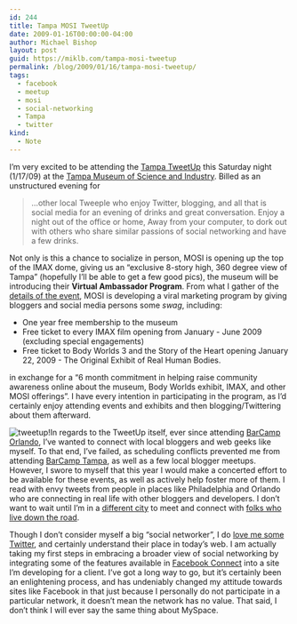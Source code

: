 ```yaml
---
id: 244
title: Tampa MOSI TweetUp
date: 2009-01-16T00:00:00-04:00
author: Michael Bishop
layout: post
guid: https://miklb.com/tampa-mosi-tweetup
permalink: /blog/2009/01/16/tampa-mosi-tweetup/
tags:
  - facebook
  - meetup
  - mosi
  - social-networking
  - Tampa
  - twitter
kind:
  - Note
---
```

<p>I’m very excited to be attending the <a href="http://www.meetup.com/tampabloggers/">Tampa TweetUp</a> this Saturday night (1/17/09) at the <a href="http://mosi.org/">Tampa Museum of Science and Industry</a>.  Billed as an unstructured evening for <blockquote>…other local Tweeple who enjoy Twitter, blogging, and all that is social media for an evening of drinks and great conversation. Enjoy a night out of the office or home, Away from your computer, to dork out with others who share similar passions of social networking and have a few drinks.</blockquote></p>

<p>Not only is this a chance to socialize in person, MOSI is opening up the top of the IMAX dome, giving us an “exclusive 8-story high, 360 degree view of Tampa” (hopefully I’ll be able to get a few good pics), the museum will be introducing their <strong>Virtual Ambassador Program</strong>.  From what I gather of the <a href="http://www.meetup.com/tampabloggers/calendar/9377661/">details of the event</a>, MOSI is developing a viral marketing program by giving bloggers and social media persons some <em>swag</em>, including:</p>
<ul>
    <li>One year free membership to the museum</li>
    <li>Free ticket to every IMAX film opening from January - June 2009 (excluding special engagements)</li>
    <li>Free ticket to Body Worlds 3 and the Story of the Heart opening January 22, 2009 - The Original Exhibit of Real Human Bodies.</li>
</ul>
<p>in exchange for a “6 month commitment in helping raise community awareness online about the museum, Body Worlds exhibit, IMAX, and other MOSI offerings”.  I have every intention in participating in the program, as I’d certainly enjoy attending events and exhibits and then blogging/Twittering about them afterward.</p>

<p><img src="http://miklb.com/user/files/tweetup.jpg" alt="tweetup!" class="left" />In regards to the TweetUp itself, ever since attending <a href="http://www.barcamporlando.org/">BarCamp Orlando</a>, I’ve wanted to connect with local bloggers and web geeks like myself.  To that end, I’ve failed, as scheduling conflicts prevented me from attending <a href="http://barcamptampabay.com/">BarCamp Tampa</a>, as well as a few local blogger meetups.  However, I swore to myself that this year I would make a concerted effort to be available for these events, as well as actively help foster more of them.  I read with envy tweets from people in places like Philadelphia and Orlando who are connecting in real life with other bloggers and developers. I don’t want to wait until I’m in a <a href="http://blogorlando.com/">different city</a> to meet and connect with <a href="http://www.sarahintampa.com/">folks who live down the road</a>.</p>

<p>Though I don’t consider myself a big “social networker”, I do <a href="http://miklb.com/why-twitter-is-just-em-cool-em">love me some Twitter</a>, and certainly understand their place in today’s web.  I am actually taking my first steps in embracing a broader view of social networking by integrating some of the features available in <a href="http://developers.facebook.com/connect.php">Facebook Connect</a> into a site I’m developing for a client.  I’ve got a long way to go, but it’s certainly been an enlightening process, and has undeniably changed my attitude towards sites like Facebook in that just because I personally do not participate in a particular network, it doesn’t mean the network has no value.  That said, I don’t think I will ever say the same thing about MySpace.</p>
